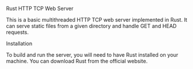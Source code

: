 Rust HTTP TCP Web Server

This is a basic multithreaded HTTP TCP web server implemented in Rust. It can serve static files from a given directory and handle GET and HEAD requests.

Installation

To build and run the server, you will need to have Rust installed on your machine. You can download Rust from the official website.

